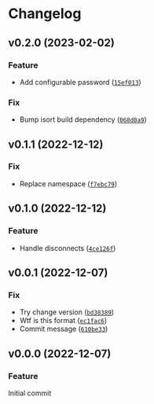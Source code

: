 # Changelog

<!--next-version-placeholder-->

## v0.2.0 (2023-02-02)
### Feature
* Add configurable password ([`15ef013`](https://github.com/930913/ld2410-ble/commit/15ef013468befc5d74e8cda4f27b2cbee9c1fc76))

### Fix
* Bump isort build dependency ([`068d0a9`](https://github.com/930913/ld2410-ble/commit/068d0a93b01d89d9eb95df34b7ed8248921f8197))

## v0.1.1 (2022-12-12)
### Fix
* Replace namespace ([`f7ebc79`](https://github.com/930913/ld2410-ble/commit/f7ebc7938df71d4d06aae2a6de02da29a9e45b45))

## v0.1.0 (2022-12-12)
### Feature
* Handle disconnects ([`4ce126f`](https://github.com/930913/ld2410-ble/commit/4ce126f87d8b6029991d9faeef85b84c979a855e))

## v0.0.1 (2022-12-07)
### Fix
* Try change version ([`bd38389`](https://github.com/930913/ld2410-ble/commit/bd38389ffbe23ce3fbff09187a429db7e4b9f496))
* Wtf is this format ([`ec1fac6`](https://github.com/930913/ld2410-ble/commit/ec1fac63ed3541e14e07b7373eb9ccc9ff376e1b))
* Commit message ([`610be33`](https://github.com/930913/ld2410-ble/commit/610be33a12ebc791af0ce069dcc98686cf73087e))

## v0.0.0 (2022-12-07)
### Feature
Initial commit
